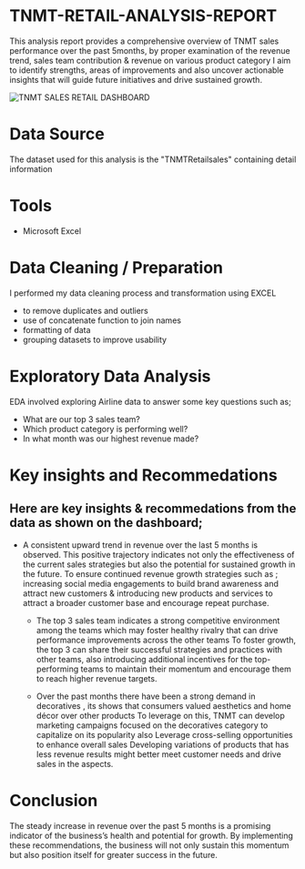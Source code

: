 # TNMT-RETAIL-ANALYSIS-REPORT
This analysis report provides a comprehensive overview of TNMT sales performance over the past 5months,
by proper examination of the revenue trend, sales team contribution & revenue on various product category 
I aim to identify strengths, areas of improvements and also uncover actionable insights that will 
guide future initiatives and drive sustained growth.

![TNMT SALES RETAIL DASHBOARD](https://github.com/user-attachments/assets/5fc5854f-a302-43a1-8497-b9d7180d741d)

# Data Source
The dataset used for this analysis is the "TNMTRetailsales" containing detail information

# Tools
- Microsoft Excel
  
# Data Cleaning / Preparation
I performed my data cleaning process and transformation using EXCEL
- to remove duplicates and outliers
- use of concatenate function to join names
- formatting of data
- grouping datasets to improve usability

# Exploratory Data Analysis
EDA involved exploring Airline data to answer some key questions such as;
- What are our top 3 sales team?
- Which product category is performing well?
- In what month was our highest revenue made?

# Key insights and Recommedations
## Here are key insights & recommedations from the data as shown on the dashboard;
- A consistent upward trend in revenue over the last 5 months is observed. This positive trajectory indicates not only the effectiveness of the current sales strategies but also the potential for sustained growth in the future. 
To ensure continued revenue growth strategies such as ; increasing social media engagements to build brand awareness and attract new customers & introducing new products and services to attract a broader customer base and encourage repeat purchase.

  - The top 3 sales team indicates a strong competitive environment among the teams which may foster healthy rivalry that can drive performance improvements across the other teams
To foster growth, the top 3 can share their successful strategies and practices with other teams, also introducing additional incentives for the top-performing teams to maintain their momentum and encourage them to reach higher revenue targets.

  - Over the past months there have been a strong demand in decoratives , its shows that consumers valued aesthetics and home décor over other products
To leverage on this, TNMT can develop marketing campaigns focused on the decoratives category to capitalize on its popularity also Leverage cross-selling opportunities to enhance overall sales
Developing variations of products that has less revenue results might better meet customer needs and drive sales in the aspects.

# Conclusion
The steady increase in revenue over the past 5 months is a promising indicator of the business’s health and potential for growth. By implementing these recommendations, the business will not only sustain this momentum but also position itself for greater success in the future.






























